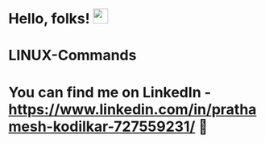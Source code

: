 # Hello, folks! <img src="https://raw.githubusercontent.com/MartinHeinz/MartinHeinz/master/wave.gif" width="30px">

# LINUX-Commands

# You can find me on LinkedIn - https://www.linkedin.com/in/prathamesh-kodilkar-727559231/ :cowboy_hat_face:
